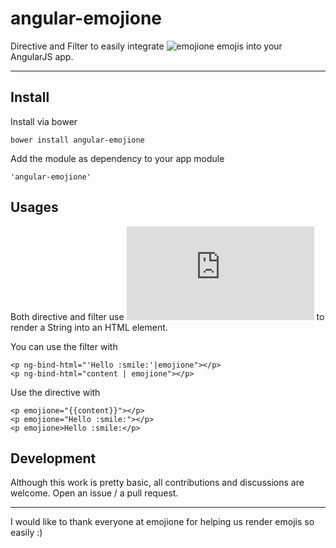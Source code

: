 # angular-emojione

Directive and Filter to easily integrate ![emojione](http://emojione.com/) emojis into your AngularJS app.

-----------

## Install

Install via bower

```
bower install angular-emojione
```

Add the module as dependency to your app module

```
'angular-emojione'
```


## Usages

Both directive and filter use ![.toImage](http://git.emojione.com/demos/jstoimage.html) to render a String into an HTML element.

You can use the filter with

```
<p ng-bind-html="'Hello :smile:'|emojione"></p>
<p ng-bind-html="content | emojione"></p>
```

Use the directive with

```
<p emojione="{{content}}"></p>
<p emojione="Hello :smile:"></p>
<p emojione>Hello :smile:</p>
```

## Development

Although this work is pretty basic, all contributions and discussions are welcome. Open an issue / a pull request.

---------

I would like to thank everyone at emojione for helping us render emojis so easily :)
